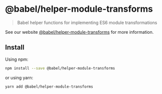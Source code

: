 # @babel/helper-module-transforms

> Babel helper functions for implementing ES6 module transformations

See our website [@babel/helper-module-transforms](https://babeljs.io/docs/babel-helper-module-transforms) for more information.

## Install

Using npm:

```sh
npm install --save @babel/helper-module-transforms
```

or using yarn:

```sh
yarn add @babel/helper-module-transforms
```
